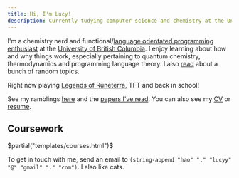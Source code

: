 ```yaml
---
title: Hi, I'm Lucy!
description: Currently tudying computer science and chemistry at the University of British Columbia.
---
```


I'm a chemistry nerd and functional/[language orientated programming enthusiast](https://cacm.acm.org/magazines/2018/3/225475-a-programmable-programming-language/fulltext) at the [University of British Columbia](https://www.ubc.ca/). I enjoy learning about how and why things work, especially pertaining to quantum chemistry, thermodynamics and programming language theory. I also [read](/papers) about a bunch of random topics. 

Right now playing [Legends of Runeterra](https://playruneterra.com/en-us/), TFT and back in school!

See my ramblings [here](/archive) and the [papers I've read](/papers). You can also see my [CV](/cv/cv.pdf) or [resume](/resume-lucy/resume-Lucy-Hao.pdf).

## Coursework
$partial("templates/courses.html")$

<p>
To get in touch with me, send an email to <code>(string-append "hao" "." "lucyy" "@" "gmail" "." "com")</code>. I also like cats.
</p>
